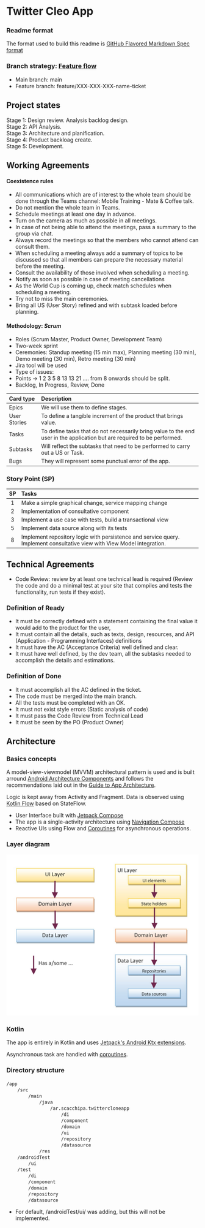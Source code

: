 # Twitter Cleo App

### Readme format

The format used to build this readme is  [GitHub Flavored Markdown Spec format](https://github.github.com/gfm/)

### Branch strategy: [Feature flow](https://www.atlassian.com/git/tutorials/comparing-workflows/feature-branch-workflow)
 - Main branch: main
 - Feature branch: feature/XXX-XXX-XXX-name-ticket

## Project states
Stage 1: Design review. Analysis backlog design.  
Stage 2: API Analysis.  
Stage 3: Architecture and planification.  
Stage 4: Product backloag create.  
Stage 5: Development.  

## Working Agreements 

#### Coexistence rules 

 - All communications which are of interest to the whole team should be done through the Teams channel: Mobile Training - Mate & Coffee talk.  
 - Do not mention the whole team in Teams. 
 - Schedule meetings at least one day in advance. 
 - Turn on the camera as much as possible in all meetings. 
 - In case of not being able to attend the meetings, pass a summary to the group via chat. 
 - Always record the meetings so that the members who cannot attend can consult them. 
 - When scheduling a meeting always add a summary of topics to be discussed so that all members can prepare the necessary material before the meeting. 
 - Consult the availability of those involved when scheduling a meeting. 
 - Notify as soon as possible in case of meeting cancellations 
 - As the World Cup is coming up, check match schedules when scheduling a meeting. 
 - Try not to miss the main ceremonies. 
 - Bring all US (User Story) refined and with subtask loaded before planning. 

#### Methodology: ***Scrum***

 - Roles (Scrum Master, Product Owner, Development Team) 
 - Two-week sprint 
 - Ceremonies: Standup meeting (15 min max), Planning meeting (30 min), Demo meeting (30 min), Retro meeting (30 min) 
 - Jira tool will be used 
 - Type of issues: 
 - Points -> 1 2 3 5 8 13 13 21 .... from 8 onwards should be split. 
 - Backlog, In Progress, Review, Done

  | Card type    | Description                                                      |
  | :----------- | :--------------------------------------------------------------- |
  | Epics        | We will use them to define stages.                               |
  | User Stories | To define a tangible increment of the product that brings value. |
  | Tasks        | To define tasks that do not necessarily bring value to the end user in the application but are required to be performed. |
  | Subtasks     | Will reflect the subtasks that need to be performed to carry out a US or Task.  |
  | Bugs         | They will represent some punctual error of the app.              |
 
 
 ### Story Point (SP)
 
|  SP  | Tasks                                                       |
| :--: | :---------------------------------------------------------- |
| 1    | Make a simple graphical change, service mapping change      |
| 2    | Implementation of consultative component                    |
| 3    | Implement a use case with tests, build a transactional view |
| 5    | Implement data source along with its tests                  |
| 8    | Implement repository logic with persistence and service query. Implement consultative view with View Model integration. |


## Technical Agreements 


 - Code Review: review by at least one technical lead is required (Review the code and do a minimal test at your site that compiles and tests the functionality, run tests if they exist). 

### Definition of Ready 

 - It must be correctly defined with a statement containing the final value it would add to the product for the user, 
 - It must contain all the details, such as texts, design, resources, and API (Application - Programming Interfaces) definitions 
 - It must have the AC (Acceptance Criteria) well defined and clear. 
 - It must have well defined, by the dev team, all the subtasks needed to accomplish the details and estimations. 

### Definition of Done 

 - It must accomplish all the AC defined in the ticket. 
 - The code must be merged into the main branch. 
 - All the tests must be completed with an OK. 
 - It must not exist style errors (Static analysis of code) 
 - It must pass the Code Review from Technical Lead  
 - It must be seen by the PO (Product Owner) 
 
 
 
## Architecture

### Basics concepts

A model-view-viewmodel (MVVM) architectural pattern is used and is built arround [Android Architecture Components](https://developer.android.com/topic/libraries/architecture/) and follows the recommendations laid out in the [Guide to App Architecture](https://developer.android.com/jetpack/docs/guide).

Logic is kept away from Activity and Fragment. Data is observed using [Kotlin Flow](https://developer.android.com/kotlin/flow/stateflow-and-sharedflow) based on StateFlow.

* User Interface built with [Jetpack Compose](https://developer.android.com/jetpack/compose)
* The app is a single-activity architecture using [Navigation Compose](https://developer.android.com/jetpack/compose/navigation)
* Reactive UIs using Flow and [Coroutines](https://developer.android.com/kotlin/coroutines) for asynchronous operations.

### Layer diagram

![Link](doc_image/layer_diagram.jpg)

### Kotlin

The app is entirely in Kotlin and uses [Jetpack's Android Ktx extensions](https://developer.android.com/kotlin/ktx).

Asynchronous task are handled with [coroutines](https://developer.android.com/kotlin/coroutines).


### Directory structure
    /app
        /src
            /main
                /java
                    /ar.scacchipa.twittercloneapp
                        /di
                        /component
                        /domain
                        /ui
                        /repository
                        /datasource
                /res
        /androidTest
            /ui
        /test
            /di
            /component
            /domain
            /repository
            /datasource

* For default, /androidTest/ui/ was adding, but this will not be implemented.